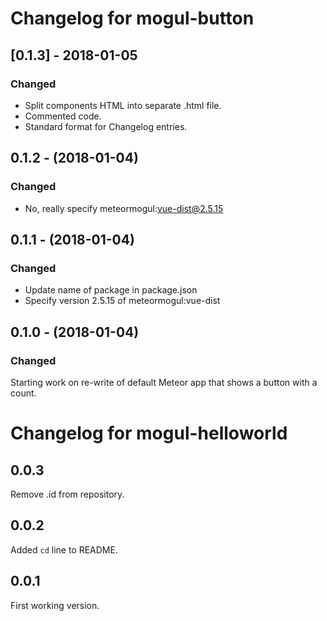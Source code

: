 # Changelog for mogul-button

## [0.1.3] - 2018-01-05

### Changed

- Split components HTML into separate .html file.
- Commented code.
- Standard format for Changelog entries.

## 0.1.2 - (2018-01-04)

### Changed

- No, really specify meteormogul:vue-dist@2.5.15

## 0.1.1 - (2018-01-04)

### Changed

- Update name of package in package.json
- Specify version 2.5.15 of meteormogul:vue-dist

## 0.1.0 - (2018-01-04)

### Changed

Starting work on re-write of default Meteor app that shows a button with a count.

# Changelog for mogul-helloworld

## 0.0.3

Remove .id from repository.

## 0.0.2

Added `cd` line to README.

## 0.0.1

First working version.
